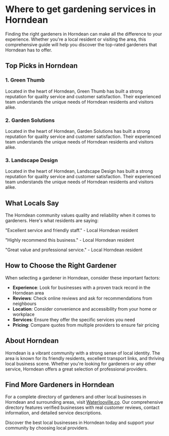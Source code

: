 # Where to get gardening services in Horndean

Finding the right gardeners in Horndean can make all the difference to your experience. Whether you're a local resident or visiting the area, this comprehensive guide will help you discover the top-rated gardeners that Horndean has to offer.

## Top Picks in Horndean

### 1. Green Thumb
Located in the heart of Horndean, Green Thumb has built a strong reputation for quality service and customer satisfaction. Their experienced team understands the unique needs of Horndean residents and visitors alike.

### 2. Garden Solutions
Located in the heart of Horndean, Garden Solutions has built a strong reputation for quality service and customer satisfaction. Their experienced team understands the unique needs of Horndean residents and visitors alike.

### 3. Landscape Design
Located in the heart of Horndean, Landscape Design has built a strong reputation for quality service and customer satisfaction. Their experienced team understands the unique needs of Horndean residents and visitors alike.

## What Locals Say

The Horndean community values quality and reliability when it comes to gardeners. Here's what residents are saying:

"Excellent service and friendly staff." - Local Horndean resident

"Highly recommend this business." - Local Horndean resident

"Great value and professional service." - Local Horndean resident

## How to Choose the Right Gardener

When selecting a gardener in Horndean, consider these important factors:

- **Experience**: Look for businesses with a proven track record in the Horndean area
- **Reviews**: Check online reviews and ask for recommendations from neighbours
- **Location**: Consider convenience and accessibility from your home or workplace
- **Services**: Ensure they offer the specific services you need
- **Pricing**: Compare quotes from multiple providers to ensure fair pricing

## About Horndean

Horndean is a vibrant community with a strong sense of local identity. The area is known for its friendly residents, excellent transport links, and thriving local business scene. Whether you're looking for gardeners or any other service, Horndean offers a great selection of professional providers.

## Find More Gardeners in Horndean

For a complete directory of gardeners and other local businesses in Horndean and surrounding areas, visit [Waterlooville.co](https://waterlooville.co). Our comprehensive directory features verified businesses with real customer reviews, contact information, and detailed service descriptions.

Discover the best local businesses in Horndean today and support your community by choosing local providers.

